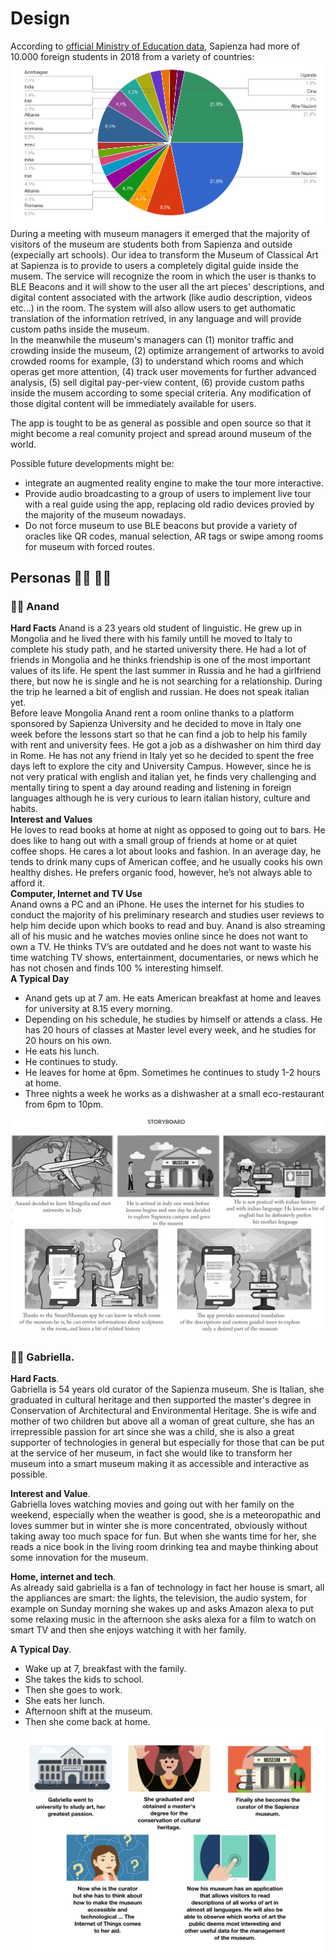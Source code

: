 # Design
According to [official Ministry of Education data](http://ustat.miur.it/dati/didattica/italia/atenei-statali/sapienza), Sapienza had more of 10.000 foreign students in 2018 from a variety of countries:
![int data](./img/int-data.PNG)  
During a meeting with museum managers it emerged that the majority of visitors of the museum are students both from Sapienza and outside (expecially art schools). Our idea to transform the Museum of Classical Art at Sapienza is to provide to users a completely digital guide inside the musem. The service will recognize the room in which the user is thanks to BLE Beacons and it will show to the user all the art pieces' descriptions, and digital content associated with the artwork (like audio description, videos etc...) in the room. The system will also allow users to get authomatic translation of the information retrived, in any language and will provide custom paths inside the museum.   
In the meanwhile the museum's managers can (1) monitor traffic and crowding inside the museum, (2) optimize arrangement of artworks to avoid crowded rooms for example, (3) to understand which rooms and which operas get more attention, (4) track user movements for further advanced analysis, (5) sell digital pay-per-view content, (6) provide custom paths inside the musem according to some special criteria. Any modification of those digital content will be immediately available for users.    
  
 The app is tought to be as general as possible and open source so that it might become a real comunity project and spread around museum of the world.
  
Possible future developments might be: 
- integrate an augmented reality engine to make the tour more interactive.
- Provide audio broadcasting to a group of users to implement live tour with a real guide using the app, replacing old radio devices provied by the majority of the museum nowadays.  
- Do not force museum to use BLE beacons but provide a variety of oracles like QR codes, manual selection, AR tags or swipe among rooms for museum with forced routes. 

## Personas :pouting_man: :pouting_woman:

### :pouting_man: Anand
__Hard Facts__ 
Anand is a 23 years old student of linguistic. He grew up in Mongolia and he lived there with his family untill he moved to Italy to complete his study path, and he started university there. He had a lot of friends in Mongolia and he thinks friendship is one of the most important values of its life. He spent the last summer in Russia and he had a girlfriend there, but now he is single and he is not searching for a relationship. During the trip he learned a bit of english and russian. He does not speak italian yet.     
Before leave Mongolia Anand rent a room online thanks to a platform sponsored by Sapienza University and he decided to move in Italy one week before the lessons start so that he can find a job to help his family with rent and university fees. He got a job as a dishwasher on him third day in Rome. He has not any friend in Italy yet so he decided to spent the free days left to explore the city and University Campus. However, since he is not very pratical with english and italian yet, he finds very challenging and mentally tiring to spent a day around reading and listening in foreign languages although he is very curious to learn italian history, culture and habits.  
__Interest and Values__  
He loves to read books at home at night as opposed to going out to  bars. He does like to hang out with a small group of friends at home or  at quiet coffee shops. He cares a lot about looks and  fashion.
In an average day, he tends to drink many cups of American coffee, and he  usually cooks his own healthy dishes. He prefers organic food, however, he’s not always able to afford it.  
__Computer, Internet and TV Use__    
Anand owns a PC and an iPhone. He uses the  internet for his studies to conduct the majority of his preliminary  research and studies user reviews to help him decide upon which books to  read and buy. Anand is also streaming all of his music and he watches  movies online since he does not want to own a TV. He thinks TV’s are outdated and he does not want to waste his time watching TV shows, entertainment, documentaries, or news which he has not chosen and finds 100 % interesting himself.   
__A Typical Day__  
* Anand gets up at 7 am. He eats American breakfast at home and leaves for university at 8.15 every morning. 
* Depending on his schedule, he studies by himself or attends a  class. He has 20 hours of classes at Master level every week, and he studies for 20 hours on his own.  
* He eats his lunch.
* He continues to study.
* He leaves for home at 6pm. Sometimes he continues to study 1-2 hours at home.      
* Three nights a week he works as a dishwasher at a small eco-restaurant from 6pm to 10pm.

![Anand Storyboard](./img/anand_storyboardv2.png)

### :pouting_woman: Gabriella. 
__Hard Facts__.    
Gabriella is 54 years old curator of the Sapienza museum. She is Italian, she graduated in cultural heritage and then supported the master's degree in Conservation of Architectural and Environmental Heritage.
She is wife and mother of two children but above all a woman of great culture, she has an irrepressible passion for art since she was a child, she is also a great supporter of technologies in general but especially for those that  can be put at the service of her museum, in fact she would like to transform her museum into a smart museum making it as accessible and interactive as possible.  

__Interest and Value__.  
Gabriella loves watching movies and going out with her family on the weekend, especially when the weather is good, she is a meteoropathic and loves summer but in winter she is more concentrated, obviously without taking away too much space for fun.
But when she wants time for her, she reads a nice book in the living room drinking tea and maybe thinking about some innovation for the museum.  

__Home, internet and tech__.   
As already said gabriella is a fan of technology in fact her house is smart, all the appliances are smart: the lights, the television, the audio system, for example on Sunday morning she wakes up and asks Amazon alexa to put some relaxing music in the afternoon she asks alexa for a film to watch on smart TV and then she enjoys watching it with her family.  

__A Typical Day__.   
* Wake up at 7, breakfast with the family.  
* She takes the kids to school.  
* Then she goes to work.  
* She eats her lunch.  
*  Afternoon shift at the museum.  
* Then she come back at home.  
![Gabriella Storyboard](./img/gabriella_storyboard.png)
